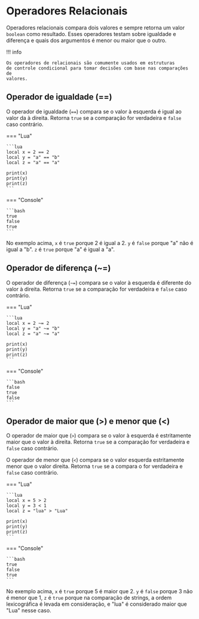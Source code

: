 # Operadores Relacionais

Operadores relacionais compara dois valores e sempre retorna um valor `boolean`
como resultado.
Esses operadores testam sobre igualdade e diferença e quais dos argumentos
é menor ou maior que o outro.

!!! info

    Os operadores de relacionais são comumente usados em estruturas
    de controle condicional para tomar decisões com base nas comparações de
    valores.

## Operador de igualdade (==)

O operador de igualdade (`==`) compara se o valor à esquerda é igual ao valor
da à direita. Retorna `true` se a comparação for verdadeira e `false` caso
contrário.

=== "Lua"

    ```lua
    local x = 2 == 2
    local y = "a" == "b"
    local z = "a" == "a"

    print(x)
    print(y)
    print(z)
    ```

=== "Console"

    ```bash
    true
    false
    true
    ```

No exemplo acima, `x` é `true` porque 2 é igual a 2. `y` é `false` porque "a"
não é igual a "b". `z` é `true` porque "a" é igual a "a".

## Operador de diferença (~=)

O operador de diferença (`~=`) compara se o valor à esquerda é diferente do
valor à direita. Retorna `true` se a comparação for verdadeira e `false` caso
contrário.

=== "Lua"

    ```lua
    local x = 2 ~= 2
    local y = "a" ~= "b"
    local z = "a" ~= "a"

    print(x)
    print(y)
    print(z)
    ```

=== "Console"

    ```bash
    false
    true
    false
    ```

## Operador de maior que (>) e menor que (<)

O operador de maior que (`>`) compara se o valor à esquerda é estritamente maior
que o valor à direita. Retorna `true` se a comparação for verdadeira e `false`
caso contrário.

O operador de menor que (`<`) compara se o valor esquerda estritamente menor
que o valor direita. Retorna `true` se a compara o for verdadeira e `false`
caso contrário.

=== "Lua"

    ```lua
    local x = 5 > 2
    local y = 3 < 1
    local z = "lua" > "Lua"

    print(x)
    print(y)
    print(z)
    ```

=== "Console"

    ```bash
    true
    false
    true
    ```

No exemplo acima, `x` é `true` porque 5 é maior que 2. `y` é `false` porque 3
não é menor que 1, `z` é `true` porque na comparação de strings, a ordem
lexicográfica é levada em consideração, e "lua" é considerado maior que "Lua"
nesse caso.
